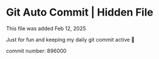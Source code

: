 # Git Auto Commit | Hidden File

This file was added Feb 12, 2025

Just for fun and keeping my daily git commit active 🤪

commit number: 896000
